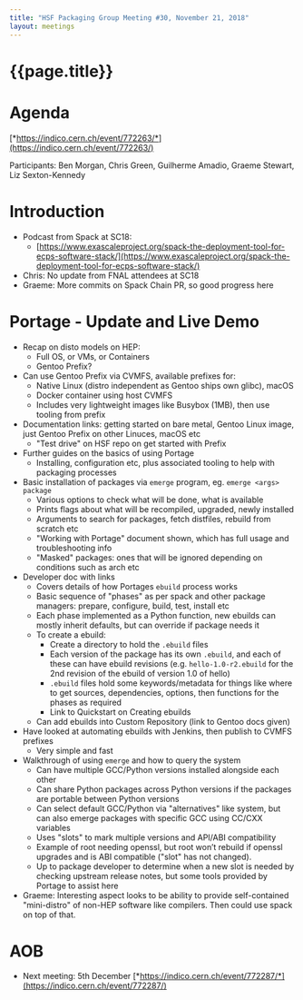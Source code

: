 ```yaml
---
title: "HSF Packaging Group Meeting #30, November 21, 2018"
layout: meetings
---
```


# {{page.title}}

Agenda
=======
[*https://indico.cern.ch/event/772263/*](https://indico.cern.ch/event/772263/)

Participants: Ben Morgan, Chris Green, Guilherme Amadio, Graeme Stewart, Liz Sexton-Kennedy

Introduction
============
- Podcast from Spack at SC18:
  - [https://www.exascaleproject.org/spack-the-deployment-tool-for-ecps-software-stack/](https://www.exascaleproject.org/spack-the-deployment-tool-for-ecps-software-stack/)
- Chris: No update from FNAL attendees at SC18
- Graeme: More commits on Spack Chain PR, so good progress here


Portage - Update and Live Demo
==============================
- Recap on disto models on HEP:
  - Full OS, or VMs, or Containers
  - Gentoo Prefix?
- Can use Gentoo Prefix via CVMFS, available prefixes for:
  - Native Linux (distro independent as Gentoo ships own glibc), macOS
  - Docker container using host CVMFS
  - Includes very lightweight images like Busybox (1MB), then use tooling from prefix
- Documentation links: getting started on bare metal, Gentoo Linux image, just Gentoo Prefix on other Linuces, macOS etc
  - "Test drive" on HSF repo on get started with Prefix
- Further guides on the basics of using Portage
  - Installing, configuration etc, plus associated tooling to help with packaging processes
- Basic installation of packages via `emerge` program, eg. `emerge <args> package`
  - Various options to check what will be done, what is available
  - Prints flags about what will be recompiled, upgraded, newly installed
  - Arguments to search for packages, fetch distfiles, rebuild from scratch etc
  - "Working with Portage" document shown, which has full usage and troubleshooting info
  - "Masked" packages: ones that will be ignored depending on conditions such as arch etc
- Developer doc with links
  - Covers details of how Portages `ebuild` process works
  - Basic sequence of "phases" as per spack and other package managers: prepare, configure, build, test, install etc
  - Each phase implemented as a Python function, new ebuilds can mostly inherit defaults, but can override if package needs it
  - To create a ebuild:
    - Create a directory to hold the `.ebuild` files
    - Each version of the package has its own `.ebuild`, and each of these can have ebuild revisions (e.g. `hello-1.0-r2.ebuild`
      for the 2nd revision of the ebuild of version 1.0 of hello)
    - `.ebuild` files hold some keywords/metadata for things like where to get sources, dependencies, options,
      then functions for the phases as required
    - Link to Quickstart on Creating ebuilds
  - Can add ebuilds into Custom Repository (link to Gentoo docs given)
- Have looked at automating ebuilds with Jenkins, then publish to CVMFS prefixes
  - Very simple and fast
- Walkthrough of using `emerge` and how to query the system
  - Can have multiple GCC/Python versions installed alongside each other
  - Can share Python packages across Python versions if the packages are portable between Python versions
  - Can select default GCC/Python via "alternatives" like system, but can also emerge packages with specific GCC using CC/CXX variables
  - Uses "slots" to mark multiple versions and API/ABI compatibility
  - Example of root needing openssl, but root won’t rebuild if openssl upgrades and is ABI compatible ("slot" has not changed).
  - Up to package developer to determine when a new slot is needed by checking upstream release notes, but some tools provided by Portage to assist here
- Graeme: Interesting aspect looks to be ability to provide self-contained "mini-distro" of non-HEP software like compilers. Then could use spack on top of that.


AOB
===
- Next meeting: 5th December [*https://indico.cern.ch/event/772287/*](https://indico.cern.ch/event/772287/)

